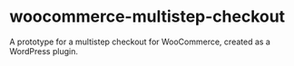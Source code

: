 woocommerce-multistep-checkout
==============================

A prototype for a multistep checkout for WooCommerce, created as a WordPress plugin.

